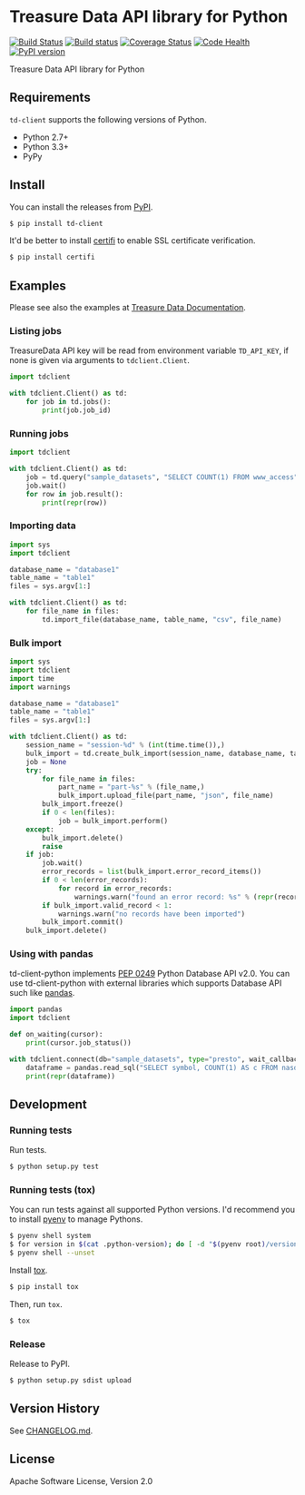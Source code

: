 # Treasure Data API library for Python

[![Build Status](https://travis-ci.org/treasure-data/td-client-python.svg)](https://travis-ci.org/treasure-data/td-client-python)
[![Build status](https://ci.appveyor.com/api/projects/status/eol91l1ag50xee9m/branch/master?svg=true)](https://ci.appveyor.com/project/nahi/td-client-python/branch/master)
[![Coverage Status](https://coveralls.io/repos/treasure-data/td-client-python/badge.svg)](https://coveralls.io/r/treasure-data/td-client-python)
[![Code Health](https://landscape.io/github/treasure-data/td-client-python/master/landscape.svg?style=flat)](https://landscape.io/github/treasure-data/td-client-python/master)
[![PyPI version](https://badge.fury.io/py/td-client.svg)](http://badge.fury.io/py/td-client)

Treasure Data API library for Python

## Requirements

`td-client` supports the following versions of Python.

* Python 2.7+
* Python 3.3+
* PyPy

## Install

You can install the releases from [PyPI](https://pypi.python.org/).

```sh
$ pip install td-client
```

It'd be better to install [certifi](https://pypi.python.org/pypi/certifi) to enable SSL certificate verification.

```sh
$ pip install certifi
```

## Examples

Please see also the examples at [Treasure Data Documentation](http://docs.treasuredata.com/articles/rest-api-python-client).

### Listing jobs

TreasureData API key will be read from environment variable `TD_API_KEY`, if none is given via arguments to `tdclient.Client`.

```python
import tdclient

with tdclient.Client() as td:
    for job in td.jobs():
        print(job.job_id)
```

### Running jobs

```python
import tdclient

with tdclient.Client() as td:
    job = td.query("sample_datasets", "SELECT COUNT(1) FROM www_access", type="hive")
    job.wait()
    for row in job.result():
        print(repr(row))
```

### Importing data

```python
import sys
import tdclient

database_name = "database1"
table_name = "table1"
files = sys.argv[1:]

with tdclient.Client() as td:
    for file_name in files:
        td.import_file(database_name, table_name, "csv", file_name)
```

### Bulk import

```python
import sys
import tdclient
import time
import warnings

database_name = "database1"
table_name = "table1"
files = sys.argv[1:]

with tdclient.Client() as td:
    session_name = "session-%d" % (int(time.time()),)
    bulk_import = td.create_bulk_import(session_name, database_name, table_name)
    job = None
    try:
        for file_name in files:
            part_name = "part-%s" % (file_name,)
            bulk_import.upload_file(part_name, "json", file_name)
        bulk_import.freeze()
        if 0 < len(files):
            job = bulk_import.perform()
    except:
        bulk_import.delete()
        raise
    if job:
        job.wait()
        error_records = list(bulk_import.error_record_items())
        if 0 < len(error_records):
            for record in error_records:
                warnings.warn("found an error record: %s" % (repr(record),))
        if bulk_import.valid_record < 1:
            warnings.warn("no records have been imported")
        bulk_import.commit()
    bulk_import.delete()
```

### Using with pandas

td-client-python implements [PEP 0249](https://www.python.org/dev/peps/pep-0249/) Python Database API v2.0.
You can use td-client-python with external libraries which supports Database API such like [pandas](http://pandas.pydata.org/).

```python
import pandas
import tdclient

def on_waiting(cursor):
    print(cursor.job_status())

with tdclient.connect(db="sample_datasets", type="presto", wait_callback=on_waiting) as connection:
    dataframe = pandas.read_sql("SELECT symbol, COUNT(1) AS c FROM nasdaq GROUP BY symbol ORDER BY c DESC", connection)
    print(repr(dataframe))
```

## Development

### Running tests

Run tests.

```sh
$ python setup.py test
```

### Running tests (tox)

You can run tests against all supported Python versions. I'd recommend you to install [pyenv](https://github.com/yyuu/pyenv) to manage Pythons.

```sh
$ pyenv shell system
$ for version in $(cat .python-version); do [ -d "$(pyenv root)/versions/${version}" ] || pyenv install "${version}"; done
$ pyenv shell --unset
```

Install [tox](https://pypi.python.org/pypi/tox).

```sh
$ pip install tox
```

Then, run `tox`.

```sh
$ tox
```

### Release

Release to PyPI.

```sh
$ python setup.py sdist upload
```

## Version History

See [CHANGELOG.md](CHANGELOG.md).

## License

Apache Software License, Version 2.0
